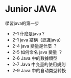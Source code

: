 # Junior JAVA 
學習java的第一步
- 2-1 什麼是java ?
- 2-1 java 結構（認識java）
- 2-4 java 變量是什麼 ？
- 2-5 如何命名 java 變量 ？
- 2-6 Java 中的數據類型 
- 2-7 Java 中变量的使用規則
- 2-9 Java 中的自动类型转换